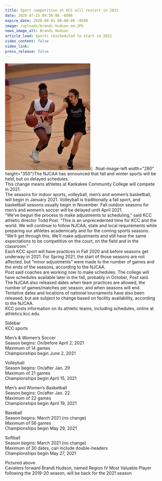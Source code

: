 ```yaml
---
title: Sport competition at KCC will restart in 2021
date: 2020-07-15 04:58:00 -0500
expire_date: 2020-08-01 00:00:00 -0500
image: /uploads/brandi-hudson-sm.JPG
news_image_alt: Brandi Hudson
article_lead: Sports rescheduled to start in 2021
video_content: false
video_link:
press_release: false
---
```


![](/uploads/brandi-hudson-sm.JPG){: .float-image-left width="280" height="350"}The NJCAA has announced that fall and winter sports will be held, but on delayed schedules.<br>This change means athletes at Kankakee Community College will compete in 2021.<br>The seasons for indoor sports, volleyball, men’s and women’s basketball, will begin in January 2021. Volleyball is traditionally a fall sport, and basketball seasons usually begin in November. Fall outdoor seasons for men’s and women’s soccer will be delayed until April 2021.<br>“We’ve begun the process to make adjustments to scheduling,” said KCC athletic director Todd Post. “This is an unprecedented time for KCC and the world. We will continue to follow NJCAA, state and local requirements while preparing our athletes academically and for the coming sports seasons.&nbsp;<br>“We’ll get through this. We’ll make adjustments and still have the same expectations to be competitive on the court, on the field and in the classroom.”<br>Each KCC sport will have practices in Fall 2020 and before seasons get underway in 2021. For Spring 2021, the start of those seasons are not affected, but “minor adjustments” were made to the number of games and the ends of the seasons, according to the NJCAA.<br>Post said coaches are working now to make schedules. The college will have schedules available later in the fall, probably in October, Post said.<br>The NJCAA also released dates when team practices are allowed, the number of games/matches per season, and when seasons will end. Tentative dates and locations of national tournaments have also been released, but are subject to change based on facility availability, according to the NJCAA.<br>KCC posts information on its athletic teams, including schedules, online at athletics.kcc.edu.

Sidebar<br>KCC sports&nbsp;

Men’s & Women’s Soccer&nbsp;<br>Season begins: On/before April 2, 2021<br>Maximum of 14 games<br>Championships begin June 2, 2021

Volleyball<br>Season begins: On/after Jan. 29<br>Maximum of 21 games<br>Championships begin April 15, 2021

Men’s and Women’s Basketball<br>Season begins: On/after Jan. 22<br>Maximum of 22 games<br>Championships begin April 19, 2021

Baseball<br>Season begins: March 2021 (no change)<br>Maximum of 56 games<br>Championships begin May 29, 2021

Softball<br>Season begins: March 2021 (no change)<br>Maximum of 30 dates, can include double-headers<br>Championships begin May 27, 2021

Pictured above<br>Cavaliers forward Brandi Hudson, named Region IV Most Valuable Player following the 2019-20 season, will be back for the 2021 season